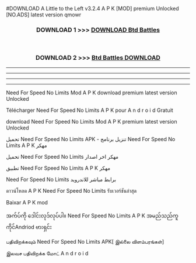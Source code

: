 #DOWNLOAD A Little to the Left v3.2.4 A P K [MOD] premium Unlocked [NO.ADS] latest version qmowr 



<div align="center">

<h3>DOWNLOAD 1 >>> <a href="https://getmod1.web.app/?judule=Btd Battles">DOWNLOAD Btd Battles</a></h3><br>

<h3>DOWNLOAD 2 >>> <a href="https://getmod1.web.app/?judule=Btd Battles">Btd Battles DOWNLOAD </a></h3>

</div>


----------------------------------------------------------

----------------------------------------------------------

----------------------------------------------------------

----------------------------------------------------------


Need For Speed No Limits  Mod A P K download premium latest version Unlocked

Télécharger  Need For Speed No Limits  A P K pour A n d r o i d Gratuit

download Need For Speed No Limits  Mod A P K premium latest version Unlocked

تحميل Need For Speed No Limits  APK - تنزيل برنامج Need For Speed No Limits  A P K مهكر

تحميل Need For Speed No Limits  مهكر اخر اصدار

تطبيق Need For Speed No Limits  A P K مهكر

Need For Speed No Limits  برابط مباشر للاندرويد

ดาวน์โหลด A P K Need For Speed No Limits  รับเวอร์ชันล่าสุด

Baixar A P K mod

အက်ပ်ကို ဒေါင်းလုဒ်လုပ်ပါ။ Need For Speed No Limits  A P K အမည်သည်ကူကိုင်Andriod ဗားရှင်း

பதிவிறக்கவும் Need For Speed No Limits  APK[ இல்லை விளம்பரங்கள்] 
 
இலவச பதிவிறக்க மோட் A n d r o i d



